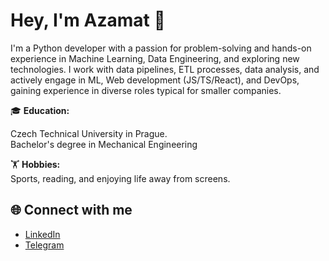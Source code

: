 # Hey, I'm Azamat 👋

I'm a Python developer with a passion for problem-solving and hands-on experience in Machine Learning, Data Engineering, and exploring new technologies. I work with data pipelines, ETL processes, data analysis, and actively engage in ML, Web development (JS/TS/React), and DevOps, gaining experience in diverse roles typical for smaller companies.

🎓 **Education:** 

Czech Technical University in Prague.  
Bachelor's degree in Mechanical Engineering 

🏋️ **Hobbies:**  
Sports, reading, and enjoying life away from screens.

## 🌐 Connect with me

- [LinkedIn](https://www.linkedin.com/in/vsem-azamat/)
- [Telegram](https://t.me/vsem_azamat)
